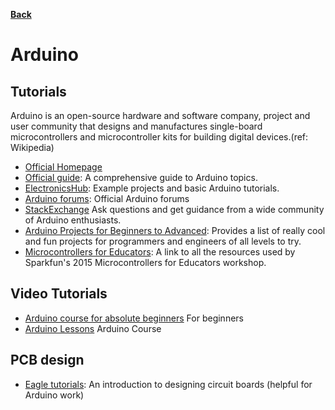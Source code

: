 **[Back](/README.md/)**

# Arduino

## Tutorials

Arduino is an open-source hardware and software company, project and user community that designs and manufactures single-board microcontrollers and microcontroller kits for building digital devices.(ref: Wikipedia)

- [Official Homepage](https://www.arduino.cc/en/Tutorial/HomePage)
- [Official guide](https://www.arduino.cc/en/Guide): A comprehensive guide to Arduino topics. 
- [ElectronicsHub](https://www.electronicshub.org/arduino-tutorial/): Example projects and basic Arduino tutorials. 
- [Arduino forums](https://forum.arduino.cc/): Official Arduino forums
- [StackExchange](https://arduino.stackexchange.com/) Ask questions and get guidance from a wide community of Arduino enthusiasts. 
- [Arduino Projects for Beginners to Advanced](https://create.arduino.cc/projecthub): Provides a list of really cool and fun projects for programmers and engineers of all levels to try.
- [Microcontrollers for Educators](https://app.schoology.com/course/299867764/materials): A link to all the resources used by Sparkfun's 2015 Microcontrollers for Educators workshop. 

## Video Tutorials

- [Arduino course for absolute beginners](https://www.youtube.com/playlist?list=PLYutciIGBqC34bfijBdYch49oyU-B_ttH) For beginners
- [Arduino Lessons](https://www.youtube.com/watch?v=d8_xXNcGYgo&list=PLGs0VKk2DiYx6CMdOQR_hmJ2NbB4mZQn-) Arduino Course

## PCB design
- [Eagle tutorials](https://www.jeremyblum.com/category/eagle-tutorials/): An introduction to designing circuit boards (helpful for Arduino work)
